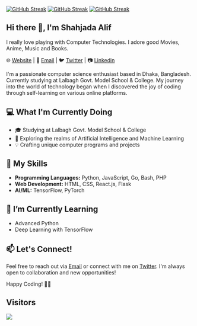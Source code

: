 [![GitHub Streak](https://readme-typing-svg.demolab.com/?lines=Self-taught%20programmer%3B%0AProficient%20in%20various%20fields%3B%0AAlways%20learning%20and%20growing%3B%0APassionate%20about%20applying%20new%20technologies.&font=Fira%20Code&center=true&width=900&height=45&color=f75c7e&vCenter=true&pause=1000&size=25)](https://git.io/streak-stats)
[![GitHub Streak](https://streak-stats.demolab.com?user=shahjada0&theme=highcontrast&hide_border=false&date_format=j%20M%5B%20Y%5D&card_width=900)](https://git.io/streak-stats)
[![GitHub Streak](https://github-profile-trophy.vercel.app/?username=shahjada0&theme=matrix)](https://git.io/streak-stats)

## Hi there 👋, I'm Shahjada Alif
I really love playing with Computer Technologies. I adore good Movies, Anime, Music and Books.

🌐 [Website](https://shahjada.pro) | 📧 [Email](mailto:muhammedalif2004@gmail.com) | 🐦 [Twitter](https://twitter.com/shahjada0) | 📷 [Linkedin](https://www.linkedin.com/in/shahjada0)

I'm a passionate computer science enthusiast based in Dhaka, Bangladesh. Currently studying at Lalbagh Govt. Model School & College. My journey into the world of technology began when I discovered the joy of coding through self-learning on various online platforms.

## 💻 What I'm Currently Doing

- 🎓 Studying at Lalbagh Govt. Model School & College
- 🚀 Exploring the realms of Artificial Intelligence and Machine Learning
- 💡 Crafting unique computer programs and projects

## 🚀 My Skills

- **Programming Languages:** Python, JavaScript, Go, Bash, PHP
- **Web Development:** HTML, CSS, React.js, Flask
- **AI/ML:** TensorFlow, PyTorch

## 🌱 I’m Currently Learning

- Advanced Python
- Deep Learning with TensorFlow

## 📫 Let's Connect!

Feel free to reach out via [Email](mailto:muhammedalif2004@gmail.com) or connect with me on [Twitter](https://twitter.com/shahjada0). I'm always open to collaboration and new opportunities!

Happy Coding! 👨‍💻


## Visitors
<img align="center" src="https://count.getloli.com/get/@shahjada0?theme=asoul">
